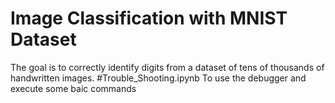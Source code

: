 # Image Classification with MNIST Dataset
The goal is to correctly identify digits from a dataset of tens of thousands of handwritten images.
#Trouble_Shooting.ipynb
To use the debugger and execute some baic commands

